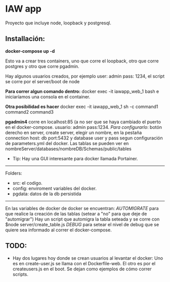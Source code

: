 # IAW app

Proyecto que incluye node, loopback y postgresql.

## Installación:

**docker-compose up -d**

Esto va a crear tres containers, uno que corre el loopback, otro que corre postgres y otro que corre pgadmin.

Hay algunos usuarios creados, por ejemplo
user: admin pass: 1234, el script se corre por el server/boot de node

**Para correr algun comando dentro:**
docker exec -it iawapp_web_1 bash
e iniciaríamos una consola en el container.

**Otra posibilidad es hacer**
docker exec -it iawapp_web_1 sh -c command1 command2 command3

**pgadmin4** corre en localhost:85 (a no ser que se haya cambiado el puerto en el docker-compose. usuario: admin pass:1234.
*Para configurarlo*: botón derecho en server, create server, elegir un nombre, en la pestaña connection host: db port:5432 y database user y pass segun configuración de parameters.yml del docker. Las tablas se pueden ver en nombreServer/databases/nombreDB/Schemas/public/tables
 
- Tip: Hay una GUI interesante para docker llamada Portainer. 

----------

Folders:
- src: el codigo.
- config: enviroment variables del docker.
- pgdata: datos de la db persistida

----------

En las variables de docker de docker se encuentran:
*AUTOMIGRATE* para que realice la creación de las tablas (setear a "no" para que deje de "automigrar")
Hay un script que automigra la tabla seteada y se corre con $node server/create_table.js
*DEBUG* para setear el nivel de debug que se quiere sea informado al correr el docker-compose.

## TODO:
- Hay dos lugares hoy donde se crean usuarios al levantar el docker:
    Uno es en create-user.js se llama con el Dockerfile-web.
    El otro es por el createusers.js en el boot.
Se dejan como ejemplos de cómo correr scripts.
